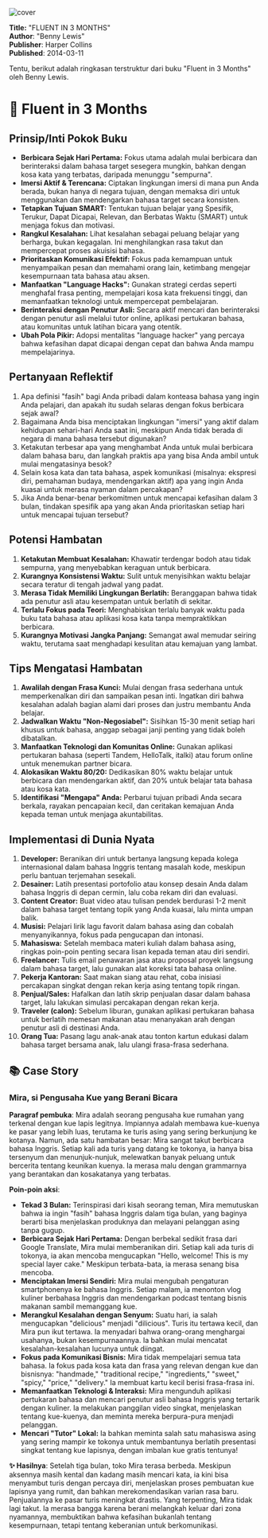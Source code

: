 
![cover](https://books.google.com/books/content?id=Db8KAgAAQBAJ&printsec=frontcover&img=1&zoom=1&edge=curl&source=gbs_api)



**Title:** "FLUENT IN 3 MONTHS"  
**Author**: "Benny Lewis"  
**Publisher**: Harper Collins  
**Published**: 2014-03-11  

Tentu, berikut adalah ringkasan terstruktur dari buku "Fluent in 3 Months" oleh Benny Lewis.

# 📖 Fluent in 3 Months

## Prinsip/Inti Pokok Buku
*   **Berbicara Sejak Hari Pertama:** Fokus utama adalah mulai berbicara dan berinteraksi dalam bahasa target sesegera mungkin, bahkan dengan kosa kata yang terbatas, daripada menunggu "sempurna".
*   **Imersi Aktif & Terencana:** Ciptakan lingkungan imersi di mana pun Anda berada, bukan hanya di negara tujuan, dengan memaksa diri untuk menggunakan dan mendengarkan bahasa target secara konsisten.
*   **Tetapkan Tujuan SMART:** Tentukan tujuan belajar yang Spesifik, Terukur, Dapat Dicapai, Relevan, dan Berbatas Waktu (SMART) untuk menjaga fokus dan motivasi.
*   **Rangkul Kesalahan:** Lihat kesalahan sebagai peluang belajar yang berharga, bukan kegagalan. Ini menghilangkan rasa takut dan mempercepat proses akuisisi bahasa.
*   **Prioritaskan Komunikasi Efektif:** Fokus pada kemampuan untuk menyampaikan pesan dan memahami orang lain, ketimbang mengejar kesempurnaan tata bahasa atau aksen.
*   **Manfaatkan "Language Hacks":** Gunakan strategi cerdas seperti menghafal frasa penting, mempelajari kosa kata frekuensi tinggi, dan memanfaatkan teknologi untuk mempercepat pembelajaran.
*   **Berinteraksi dengan Penutur Asli:** Secara aktif mencari dan berinteraksi dengan penutur asli melalui tutor online, aplikasi pertukaran bahasa, atau komunitas untuk latihan bicara yang otentik.
*   **Ubah Pola Pikir:** Adopsi mentalitas "language hacker" yang percaya bahwa kefasihan dapat dicapai dengan cepat dan bahwa Anda mampu mempelajarinya.

## Pertanyaan Reflektif
1.  Apa definisi "fasih" bagi Anda pribadi dalam konteasa bahasa yang ingin Anda pelajari, dan apakah itu sudah selaras dengan fokus berbicara sejak awal?
2.  Bagaimana Anda bisa menciptakan lingkungan "imersi" yang aktif dalam kehidupan sehari-hari Anda saat ini, meskipun Anda tidak berada di negara di mana bahasa tersebut digunakan?
3.  Ketakutan terbesar apa yang menghambat Anda untuk mulai berbicara dalam bahasa baru, dan langkah praktis apa yang bisa Anda ambil untuk mulai mengatasinya besok?
4.  Selain kosa kata dan tata bahasa, aspek komunikasi (misalnya: ekspresi diri, pemahaman budaya, mendengarkan aktif) apa yang ingin Anda kuasai untuk merasa nyaman dalam percakapan?
5.  Jika Anda benar-benar berkomitmen untuk mencapai kefasihan dalam 3 bulan, tindakan spesifik apa yang akan Anda prioritaskan setiap hari untuk mencapai tujuan tersebut?

## Potensi Hambatan
1.  **Ketakutan Membuat Kesalahan:** Khawatir terdengar bodoh atau tidak sempurna, yang menyebabkan keraguan untuk berbicara.
2.  **Kurangnya Konsistensi Waktu:** Sulit untuk menyisihkan waktu belajar secara teratur di tengah jadwal yang padat.
3.  **Merasa Tidak Memiliki Lingkungan Berlatih:** Beranggapan bahwa tidak ada penutur asli atau kesempatan untuk berlatih di sekitar.
4.  **Terlalu Fokus pada Teori:** Menghabiskan terlalu banyak waktu pada buku tata bahasa atau aplikasi kosa kata tanpa mempraktikkan berbicara.
5.  **Kurangnya Motivasi Jangka Panjang:** Semangat awal memudar seiring waktu, terutama saat menghadapi kesulitan atau kemajuan yang lambat.

## Tips Mengatasi Hambatan
1.  **Awalilah dengan Frasa Kunci:** Mulai dengan frasa sederhana untuk memperkenalkan diri dan sampaikan pesan inti. Ingatkan diri bahwa kesalahan adalah bagian alami dari proses dan justru membantu Anda belajar.
2.  **Jadwalkan Waktu "Non-Negosiabel":** Sisihkan 15-30 menit setiap hari khusus untuk bahasa, anggap sebagai janji penting yang tidak boleh dibatalkan.
3.  **Manfaatkan Teknologi dan Komunitas Online:** Gunakan aplikasi pertukaran bahasa (seperti Tandem, HelloTalk, italki) atau forum online untuk menemukan partner bicara.
4.  **Alokasikan Waktu 80/20:** Dedikasikan 80% waktu belajar untuk berbicara dan mendengarkan aktif, dan 20% untuk belajar tata bahasa atau kosa kata.
5.  **Identifikasi "Mengapa" Anda:** Perbarui tujuan pribadi Anda secara berkala, rayakan pencapaian kecil, dan ceritakan kemajuan Anda kepada teman untuk menjaga akuntabilitas.

## Implementasi di Dunia Nyata
1.  **Developer:** Beranikan diri untuk bertanya langsung kepada kolega internasional dalam bahasa Inggris tentang masalah kode, meskipun perlu bantuan terjemahan sesekali.
2.  **Desainer:** Latih presentasi portofolio atau konsep desain Anda dalam bahasa Inggris di depan cermin, lalu coba rekam diri dan evaluasi.
3.  **Content Creator:** Buat video atau tulisan pendek berdurasi 1-2 menit dalam bahasa target tentang topik yang Anda kuasai, lalu minta umpan balik.
4.  **Musisi:** Pelajari lirik lagu favorit dalam bahasa asing dan cobalah menyanyikannya, fokus pada pengucapan dan intonasi.
5.  **Mahasiswa:** Setelah membaca materi kuliah dalam bahasa asing, ringkas poin-poin penting secara lisan kepada teman atau diri sendiri.
6.  **Freelancer:** Tulis email penawaran jasa atau proposal proyek langsung dalam bahasa target, lalu gunakan alat koreksi tata bahasa online.
7.  **Pekerja Kantoran:** Saat makan siang atau rehat, coba inisiasi percakapan singkat dengan rekan kerja asing tentang topik ringan.
8.  **Penjual/Sales:** Hafalkan dan latih skrip penjualan dasar dalam bahasa target, lalu lakukan simulasi percakapan dengan rekan kerja.
9.  **Traveler (calon):** Sebelum liburan, gunakan aplikasi pertukaran bahasa untuk berlatih memesan makanan atau menanyakan arah dengan penutur asli di destinasi Anda.
10. **Orang Tua:** Pasang lagu anak-anak atau tonton kartun edukasi dalam bahasa target bersama anak, lalu ulangi frasa-frasa sederhana.

## 📚 Case Story

### Mira, si Pengusaha Kue yang Berani Bicara

**Paragraf pembuka**: Mira adalah seorang pengusaha kue rumahan yang terkenal dengan kue lapis legitnya. Impiannya adalah membawa kue-kuenya ke pasar yang lebih luas, terutama ke turis asing yang sering berkunjung ke kotanya. Namun, ada satu hambatan besar: Mira sangat takut berbicara bahasa Inggris. Setiap kali ada turis yang datang ke tokonya, ia hanya bisa tersenyum dan menunjuk-nunjuk, melewatkan banyak peluang untuk bercerita tentang keunikan kuenya. Ia merasa malu dengan grammarnya yang berantakan dan kosakatanya yang terbatas.

**Poin-poin aksi**:
*   **Tekad 3 Bulan:** Terinspirasi dari kisah seorang teman, Mira memutuskan bahwa ia ingin "fasih" bahasa Inggris dalam tiga bulan, yang baginya berarti bisa menjelaskan produknya dan melayani pelanggan asing tanpa gugup.
*   **Berbicara Sejak Hari Pertama:** Dengan berbekal sedikit frasa dari Google Translate, Mira mulai memberanikan diri. Setiap kali ada turis di tokonya, ia akan mencoba mengucapkan "Hello, welcome! This is my special layer cake." Meskipun terbata-bata, ia merasa senang bisa mencoba.
*   **Menciptakan Imersi Sendiri:** Mira mulai mengubah pengaturan smartphonenya ke bahasa Inggris. Setiap malam, ia menonton vlog kuliner berbahasa Inggris dan mendengarkan podcast tentang bisnis makanan sambil memanggang kue.
*   **Merangkul Kesalahan dengan Senyum:** Suatu hari, ia salah mengucapkan "delicious" menjadi "dilicious". Turis itu tertawa kecil, dan Mira pun ikut tertawa. Ia menyadari bahwa orang-orang menghargai usahanya, bukan kesempurnaannya. Ia bahkan mulai mencatat kesalahan-kesalahan lucunya untuk diingat.
*   **Fokus pada Komunikasi Bisnis:** Mira tidak mempelajari semua tata bahasa. Ia fokus pada kosa kata dan frasa yang relevan dengan kue dan bisnisnya: "handmade," "traditional recipe," "ingredients," "sweet," "spicy," "price," "delivery." Ia membuat kartu kecil berisi frasa-frasa ini.
*   **Memanfaatkan Teknologi & Interaksi:** Mira mengunduh aplikasi pertukaran bahasa dan mencari penutur asli bahasa Inggris yang tertarik dengan kuliner. Ia melakukan panggilan video singkat, menjelaskan tentang kue-kuenya, dan meminta mereka berpura-pura menjadi pelanggan.
*   **Mencari "Tutor" Lokal:** Ia bahkan meminta salah satu mahasiswa asing yang sering mampir ke tokonya untuk membantunya berlatih presentasi singkat tentang kue lapisnya, dengan imbalan kue gratis tentunya!

**✨ Hasilnya**: Setelah tiga bulan, toko Mira terasa berbeda. Meskipun aksennya masih kental dan kadang masih mencari kata, ia kini bisa menyambut turis dengan percaya diri, menjelaskan proses pembuatan kue lapisnya yang rumit, dan bahkan merekomendasikan varian rasa baru. Penjualannya ke pasar turis meningkat drastis. Yang terpenting, Mira tidak lagi takut. Ia merasa bangga karena berani melangkah keluar dari zona nyamannya, membuktikan bahwa kefasihan bukanlah tentang kesempurnaan, tetapi tentang keberanian untuk berkomunikasi.
